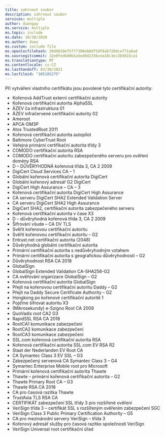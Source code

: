 ```yaml
---
title: zahrnout soubor
description: zahrnout soubor
services: multiple
author: duongau
ms.service: multiple
ms.topic: include
ms.date: 10/30/2020
ms.author: duau
ms.custom: include file
ms.openlocfilehash: 20d9810ef5ff7380eb0df5df8a6720dcef71a6ad
ms.sourcegitcommit: 32e0fedb80b5a5ed0d2336cea18c3ec3b5015ca1
ms.translationtype: MT
ms.contentlocale: cs-CZ
ms.lasthandoff: 03/30/2021
ms.locfileid: "105105275"
---
```

Při vytváření vlastního certifikátu jsou povolené tyto certifikační autority:

- Kořenová AddTrust externí certifikační autority
- Kořenová certifikační autorita AlphaSSL
- ÁZEV ča infrastruktura 01
- ÁZEV infračervené certifikační autority 02
- Ameroot
- APCA-DM3P
- Atos TrustedRoot 2011
- Kořenová certifikační autorita autopilot
- Baltimore CyberTrust Root
- Veřejná primární certifikační autorita třídy 3
- COMODO certifikační autorita RSA
- COMODO certifikační autoritu zabezpečeného serveru pro ověření domény RSA
- D – DŮVĚRYHODNÁ kořenová třída 3, CA 2 2009
- DigiCert Cloud Services CA – 1
- Globální kořenová certifikační autorita DigiCert
- Globální kořenový adresář G2 DigiCert
- DigiCert High Assurance – CA – 3
- Kořenová certifikační autorita DigiCert High Assurance
- CA serveru DigiCert SHA2 Extended Validation Server
- CA serveru DigiCert SHA2 High Assurance
- DigiCert SHA2, certifikační autorita zabezpečeného serveru
- Kořenová certifikační autorita v čase X3
- D – důvěryhodná kořenová třída 3, CA 2 2009
- Šifrování všude – CA DV TLS
- Svěřit kořenovou certifikační autoritu
- Svěřit kořenovou certifikační autoritu – G2
- Entrust.net certifikační autorita (2048)
- Důvěryhodná globální certifikační autorita
- Primární certifikační autorita s nedůvěryhodným vztahem
- Primární certifikační autorita s geografickou důvěryhodností – G2
- Důvěryhodnost RSA CA 2018
- GlobalSign
- GlobalSign Extended Validation CA-SHA256-G2
- CA ověřování organizace GlobalSign – G2
- Kořenová certifikační autorita GlobalSign
- Přejít na kořenovou certifikační autoritu Daddy – G2
- Přejít na Daddy Secure Certificate Authority – G2
- Hongkong po kořenové certifikační autoritě 1
- Pojďme šifrovat autoritu X3
- (Mikrosekundy) e-Szigno Root CA 2009
- QuoVadis root CA2 G3
- RapidSSL RSA CA 2018
- RootCA1 komunikace zabezpečení
- RootCA2 komunikace zabezpečení
- RootCA3 komunikace zabezpečení
- SSL.com kořenová certifikační autorita RSA
- Kořenová certifikační autorita SSL.com EV RSA R2
- Staat der Nederlanden EV Root CA
- CA Symantec Class 3 EV SSL – G3
- Zabezpečený serverová CA Symantec Class 3 – G4
- Symantec Enterprise Mobile root pro Microsoft
- Primární kořenová certifikační autorita Thawte
- Thawte – primární kořenová certifikační autorita – G2
- Thawte Primary Root CA – G3
- Thawte RSA CA 2018
- CA pro časová razítka Thawte
- TrustAsia TLS RSA CA
- CERTIFIKÁT zabezpečení SSL třídy 3 pro rozšířené ověření
- VeriSign třída 3 – certifikát SSL s rozšířeným ověřením zabezpečení SGC
- VeriSign Class 3 Public Primary Certification Authority – G5
- CA pro mezinárodní servery VeriSign – třída 3
- Kořenový adresář služby pro časová razítko společnosti VeriSign
- VeriSign Universal root certifikační úřad
